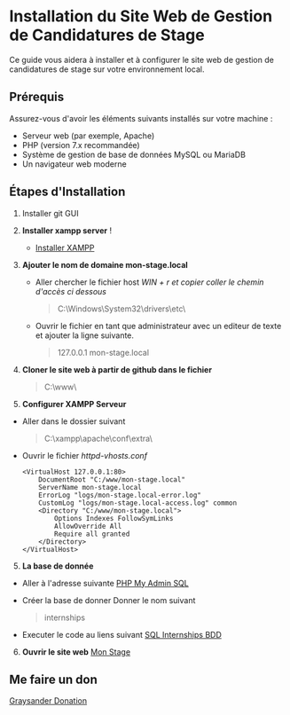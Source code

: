 # Installation du Site Web de Gestion de Candidatures de Stage

Ce guide vous aidera à installer et à configurer le site web de gestion de candidatures de stage sur votre environnement local.

## Prérequis

Assurez-vous d'avoir les éléments suivants installés sur votre machine :

- Serveur web (par exemple, Apache)
- PHP (version 7.x recommandée)
- Système de gestion de base de données MySQL ou MariaDB
- Un navigateur web moderne

## Étapes d'Installation

1. Installer git GUI

1. **Installer xampp server** ! 
    - [Installer XAMPP](https://www.apachefriends.org/fr/download.html)

2. **Ajouter le nom de domaine mon-stage.local**
    - Aller chercher le fichier host
    *WIN + r et copier coller le chemin d'accès ci dessous*
        > C:\Windows\System32\drivers\etc\

    - Ouvrir le fichier en tant que administrateur avec un editeur de texte et ajouter la ligne suivante.
        > 127.0.0.1 mon-stage.local

3. **Cloner le site web à partir de github dans le fichier**
    > C:\www\

4. **Configurer XAMPP Serveur**

- Aller dans le dossier suivant
    >C:\xampp\apache\conf\extra\
- Ouvrir le fichier *httpd-vhosts.conf*
    ```
    <VirtualHost 127.0.0.1:80>
        DocumentRoot "C:/www/mon-stage.local"
        ServerName mon-stage.local
        ErrorLog "logs/mon-stage.local-error.log"
        CustomLog "logs/mon-stage.local-access.log" common
        <Directory "C:/www/mon-stage.local">
            Options Indexes FollowSymLinks
            AllowOverride All
            Require all granted
        </Directory>
    </VirtualHost>
    ```

5. **La base de donnée**
- Aller à l'adresse suivante
    [PHP My Admin SQL](http://localhost/phpmyadmin/index.php?route=/server/databases)

- Créer la base de donner
    Donner le nom suivant
    > internships
    
- Executer le code au liens suivant
    [SQL Internships BDD](http://localhost/phpmyadmin/index.php?route=/database/sql&db=internships)

6. **Ouvrir le site web**
    [Mon Stage](http://mon-stage.local/accueil)

## Me faire un don

[Graysander Donation](https://www.paypal.com/paypalme/graysanderdonation)
